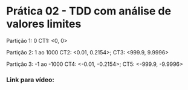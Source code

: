 # Prática 02 - TDD com análise de valores limites

Partição 1: 0
CT1: <0, 0>

Partição 2: 1 ao 1000
CT2: <0.01, 0.2154>; CT3: <999.9, 9.9996>

Partição 3: -1 ao -1000
CT4: <-0.01, -0.2154>; CT5: <-999.9, -9.9996>

### Link para vídeo: 
